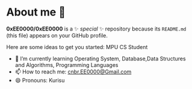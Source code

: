 # About me 👋


**0xEE0000/0xEE0000** is a ✨ _special_ ✨ repository because its `README.md` (this file) appears on your GitHub profile.

Here are some ideas to get you started:
MPU CS Student 
- 🌱 I’m currently learning Operating System, Database,Data Structures and Algorithms, Programming Languages
- 📫 How to reach me: cnbr.EE0000@Gmail.com
- 😄 Pronouns: Kurisu

